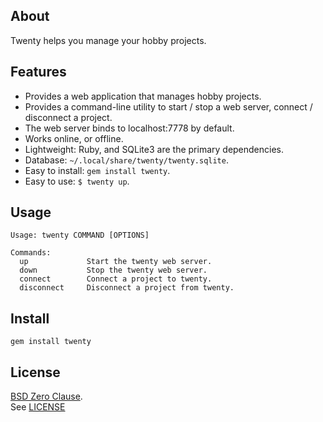 ## About

Twenty helps you manage your hobby projects.

## Features

* Provides a web application that manages hobby projects.
* Provides a command-line utility to start / stop a web server, connect / disconnect a project.
* The web server binds to localhost:7778 by default.
* Works online, or offline.
* Lightweight: Ruby, and SQLite3 are the primary dependencies.
* Database: `~/.local/share/twenty/twenty.sqlite`.
* Easy to install: `gem install twenty`.
* Easy to use: `$ twenty up`.

## Usage

    Usage: twenty COMMAND [OPTIONS]

    Commands:
      up             Start the twenty web server.
      down           Stop the twenty web server.
      connect        Connect a project to twenty.
      disconnect     Disconnect a project from twenty.

## Install

    gem install twenty

## License

[BSD Zero Clause](https://choosealicense.com/licenses/0bsd/).
<br>
See [LICENSE](./LICENSE)
